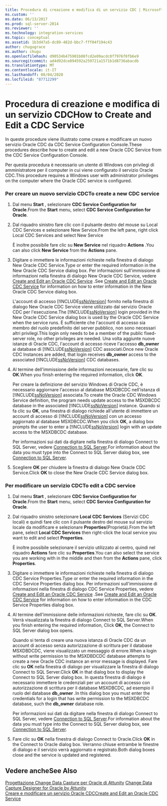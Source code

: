 ```yaml
---
title: Procedura di creazione e modifica di un servizio CDC | Microsoft Docs
ms.custom: ''
ms.date: 06/13/2017
ms.prod: sql-server-2014
ms.reviewer: ''
ms.technology: integration-services
ms.topic: conceptual
ms.assetid: 1b3d47a5-dc89-482d-bbc7-fff04f194c43
author: chugugrace
ms.author: chugu
ms.openlocfilehash: d90534b475901b08fcd2e09acdc0f7976f0fb6e9
ms.sourcegitcommit: ad4d92dce894592a259721a1571b1d8736abacdb
ms.translationtype: MT
ms.contentlocale: it-IT
ms.lasthandoff: 08/04/2020
ms.locfileid: "87712299"
---
```

# <a name="how-to-create-and-edit-a-cdc-service"></a><span data-ttu-id="422d7-102">Procedura di creazione e modifica di un servizio CDC</span><span class="sxs-lookup"><span data-stu-id="422d7-102">How to Create and Edit a CDC Service</span></span>
  <span data-ttu-id="422d7-103">In queste procedure viene illustrato come creare e modificare un nuovo servizio Oracle CDC da CDC Service Configuration Console.</span><span class="sxs-lookup"><span data-stu-id="422d7-103">These procedures describe how to create and edit a new Oracle CDC Service from the CDC Service Configuration Console.</span></span>  
  
 <span data-ttu-id="422d7-104">Per questa procedura è necessario un utente di Windows con privilegi di amministratore per il computer in cui viene configurato il servizio Oracle CDC.</span><span class="sxs-lookup"><span data-stu-id="422d7-104">This procedure requires a Windows user with administrator privileges on the computer where the Oracle CDC service is configured.</span></span>  
  
### <a name="to-create-a-new-cdc-service"></a><span data-ttu-id="422d7-105">Per creare un nuovo servizio CDC</span><span class="sxs-lookup"><span data-stu-id="422d7-105">To create a new CDC service</span></span>  
  
1.  <span data-ttu-id="422d7-106">Dal menu **Start** , selezionare **CDC Service Configuration for Oracle**.</span><span class="sxs-lookup"><span data-stu-id="422d7-106">From the **Start** menu, select **CDC Service Configuration for Oracle**.</span></span>  
  
2.  <span data-ttu-id="422d7-107">Dal riquadro sinistro fare clic con il pulsante destro del mouse su Local CDC Services e selezionare New Service.</span><span class="sxs-lookup"><span data-stu-id="422d7-107">From the left pane, right click Local CDC Services and select New Service</span></span>  
  
     <span data-ttu-id="422d7-108">È inoltre possibile fare clic su **New Service** nel riquadro **Actions** .</span><span class="sxs-lookup"><span data-stu-id="422d7-108">You can also click **New Service** from the **Actions** pane.</span></span>  
  
3.  <span data-ttu-id="422d7-109">Digitare o immettere le informazioni richieste nella finestra di dialogo New Oracle CDC Service.</span><span class="sxs-lookup"><span data-stu-id="422d7-109">Type or enter the required information in the New Oracle CDC Service dialog box.</span></span> <span data-ttu-id="422d7-110">Per informazioni sull'immissione di informazioni nella finestra di dialogo New Oracle CDC Service, vedere [Create and Edit an Oracle CDC Service](create-and-edit-an-oracle-cdc-service.md) .</span><span class="sxs-lookup"><span data-stu-id="422d7-110">See [Create and Edit an Oracle CDC Service](create-and-edit-an-oracle-cdc-service.md) for information on how to enter information in the New Oracle CDC Service dialog box.</span></span>  
  
     <span data-ttu-id="422d7-111">L'account di accesso [!INCLUDE[ssNoVersion](../../includes/ssnoversion-md.md)] fornito nella finestra di dialogo New Oracle CDC Service viene utilizzato dal servizio Oracle CDC per l'esecuzione.</span><span class="sxs-lookup"><span data-stu-id="422d7-111">The [!INCLUDE[ssNoVersion](../../includes/ssnoversion-md.md)] login provided in the New Oracle CDC Service dialog box is used by the Oracle CDC Service when the service runs.</span></span> <span data-ttu-id="422d7-112">È sufficiente che l'account di accesso sia membro del ruolo predefinito del server pubblico, non sono necessari altri privilegi.</span><span class="sxs-lookup"><span data-stu-id="422d7-112">This login only needs to be a member of the public fixed-server role, no other privileges are needed.</span></span> <span data-ttu-id="422d7-113">Una volta aggiunte nuove istanze di Oracle CDC, l'account di accesso riceve l'accesso **db_owner** ai database di [!INCLUDE[ssNoVersion](../../includes/ssnoversion-md.md)] CDC associati.</span><span class="sxs-lookup"><span data-stu-id="422d7-113">Once new Oracle CDC Instances are added, that login receives **db_owner** access to the associated [!INCLUDE[ssNoVersion](../../includes/ssnoversion-md.md)] CDC databases.</span></span>  
  
4.  <span data-ttu-id="422d7-114">Al termine dell'immissione delle informazioni necessarie, fare clic su **OK**.</span><span class="sxs-lookup"><span data-stu-id="422d7-114">When you finish entering the required information, click **OK**.</span></span>  
  
     <span data-ttu-id="422d7-115">Per creare la definizione del servizio Windows di Oracle CDC, è necessario aggiornare l'accesso al database MSXDBCDC nell'istanza di [!INCLUDE[ssNoVersion](../../includes/ssnoversion-md.md)] associata.</span><span class="sxs-lookup"><span data-stu-id="422d7-115">To create the Oracle CDC Windows Service definition, the program needs update access to the MSXDBCDC database in the associated [!INCLUDE[ssNoVersion](../../includes/ssnoversion-md.md)] instance.</span></span> <span data-ttu-id="422d7-116">Quando si fa clic su **OK**, una finestra di dialogo richiede all'utente di immettere un account di accesso di [!INCLUDE[ssNoVersion](../../includes/ssnoversion-md.md)] con un accesso aggiornato al database MSXDBCDC.</span><span class="sxs-lookup"><span data-stu-id="422d7-116">When you click **OK**, a dialog box prompts the user to enter a [!INCLUDE[ssNoVersion](../../includes/ssnoversion-md.md)] login with an update access to the MSXDBCDC database.</span></span>  
  
     <span data-ttu-id="422d7-117">Per informazioni sui dati da digitare nella finestra di dialogo Connect to SQL Server, vedere [Connection to SQL Server](connection-to-sql-server.md).</span><span class="sxs-lookup"><span data-stu-id="422d7-117">For information about the data you must type into the Connect to SQL Server dialog box, see [Connection to SQL Server](connection-to-sql-server.md).</span></span>  
  
5.  <span data-ttu-id="422d7-118">Scegliere **OK** per chiudere la finestra di dialogo New Oracle CDC Service.</span><span class="sxs-lookup"><span data-stu-id="422d7-118">Click **OK** to close the New Oracle CDC Service dialog box.</span></span>  
  
### <a name="to-edit-a-cdc-service"></a><span data-ttu-id="422d7-119">Per modificare un servizio CDC</span><span class="sxs-lookup"><span data-stu-id="422d7-119">To edit a CDC service</span></span>  
  
1.  <span data-ttu-id="422d7-120">Dal menu **Start** , selezionare **CDC Service Configuration for Oracle**.</span><span class="sxs-lookup"><span data-stu-id="422d7-120">From the **Start** menu, select **CDC Service Configuration for Oracle**.</span></span>  
  
2.  <span data-ttu-id="422d7-121">Dal riquadro sinistro selezionare **Local CDC Services** (Servizi CDC locali) e quindi fare clic con il pulsante destro del mouse sul servizio locale da modificare e selezionare **Properties**(Proprietà).</span><span class="sxs-lookup"><span data-stu-id="422d7-121">From the left pane, select **Local CDC Services** then right-click the local service you want to edit and select **Properties**.</span></span>  
  
     <span data-ttu-id="422d7-122">È inoltre possibile selezionare il servizio utilizzato al centro, quindi nel riquadro **Actions** fare clic su **Properties**.</span><span class="sxs-lookup"><span data-stu-id="422d7-122">You can also select the service you are working with in the middle and then from the **Actions** pane, click **Properties**.</span></span>  
  
3.  <span data-ttu-id="422d7-123">Digitare o immettere le informazioni richieste nella finestra di dialogo CDC Service Properties.</span><span class="sxs-lookup"><span data-stu-id="422d7-123">Type or enter the required information in the CDC Service Properties dialog box.</span></span> <span data-ttu-id="422d7-124">Per informazioni sull'immissione di informazioni nella finestra di dialogo CDC Service Properties, vedere [Create and Edit an Oracle CDC Service](create-and-edit-an-oracle-cdc-service.md) .</span><span class="sxs-lookup"><span data-stu-id="422d7-124">See [Create and Edit an Oracle CDC Service](create-and-edit-an-oracle-cdc-service.md) for information on how to enter information in the CDC Service Properties dialog box.</span></span>  
  
4.  <span data-ttu-id="422d7-125">Al termine dell'immissione delle informazioni richieste, fare clic su **OK**. Verrà visualizzata la finestra di dialogo Connect to SQL Server.</span><span class="sxs-lookup"><span data-stu-id="422d7-125">When you finish entering the required information, Click **OK**, the Connect to SQL Server dialog box opens.</span></span>  
  
     <span data-ttu-id="422d7-126">Quando si tenta di creare una nuova istanza di Oracle CDC da un account di accesso senza autorizzazione di scrittura per il database MSXDBDCDC, viene visualizzato un messaggio di errore.</span><span class="sxs-lookup"><span data-stu-id="422d7-126">When a login without write permission to the MSXDBDCDC database attempts to create a new Oracle CDC instance an error message is displayed.</span></span> <span data-ttu-id="422d7-127">Fare clic su **OK** nella finestra di dialogo per visualizzare la finestra di dialogo Connect to SQL Server.</span><span class="sxs-lookup"><span data-stu-id="422d7-127">Click **OK** in that dialog box to display the Connect to SQL Server dialog box.</span></span> <span data-ttu-id="422d7-128">In questa finestra di dialogo è necessario immettere le credenziali per un account di accesso con autorizzazione di scrittura per il database MSXDBCDC, ad esempio il ruolo del database **db_owner** .</span><span class="sxs-lookup"><span data-stu-id="422d7-128">In this dialog box you must enter the credentials for a login that has write permission to the MSXDBCDC database, such the **db_owner** database role.</span></span>  
  
     <span data-ttu-id="422d7-129">Per informazioni sui dati da digitare nella finestra di dialogo Connect to SQL Server, vedere [Connection to SQL Server](connection-to-sql-server.md).</span><span class="sxs-lookup"><span data-stu-id="422d7-129">For information about the data you must type into the Connect to SQL Server dialog box, see [Connection to SQL Server](connection-to-sql-server.md).</span></span>  
  
5.  <span data-ttu-id="422d7-130">Fare clic su **OK** nella finestra di dialogo Connect to Oracle.</span><span class="sxs-lookup"><span data-stu-id="422d7-130">Click **OK** in the Connect to Oracle dialog box.</span></span> <span data-ttu-id="422d7-131">Verranno chiuse entrambe le finestre di dialogo e il servizio verrà aggiornato e registrato.</span><span class="sxs-lookup"><span data-stu-id="422d7-131">Both dialog boxes close and the service is updated and registered.</span></span>  
  
## <a name="see-also"></a><span data-ttu-id="422d7-132">Vedere anche</span><span class="sxs-lookup"><span data-stu-id="422d7-132">See Also</span></span>  
 <span data-ttu-id="422d7-133">[Progettazione Change Data Capture per Oracle di Attunity](change-data-capture-designer-for-oracle-by-attunity.md) </span><span class="sxs-lookup"><span data-stu-id="422d7-133">[Change Data Capture Designer for Oracle by Attunity](change-data-capture-designer-for-oracle-by-attunity.md) </span></span>  
 [<span data-ttu-id="422d7-134">Creare e modificare un servizio Oracle CDC</span><span class="sxs-lookup"><span data-stu-id="422d7-134">Create and Edit an Oracle CDC Service</span></span>](create-and-edit-an-oracle-cdc-service.md)  
  
  
